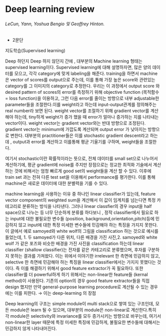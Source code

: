 # Deep learning review

###### LeCun, Yann, Yoshua Bengio 및 Geoffrey Hinton.

- 2문단

지도학습(Supervised learning)

Deep 하던지 Deep 하지 않던지 간에 , 대부분의 Machine learning 형태는 supervised learning이다.  Supervised learning에 대해 설명하자면, 많은 양의 데이터를 모으고, 각각 category에 맞게 labeling을 해준다. training을 하면서 machine은 vector of scores를 output으로 주는데, 이를 통해 가장 높은 score와 관련있는 category를  그 이미지의 category로 추정한다.  우리는 이 과정에서 output score 와 desired pattern of scores의 error를 측정하기 위해 objective function (목적함수 = loss function)을 이용하고, 그런 다음 error를 줄이는 방향으로 내부 adjustable한 parameter들을 조절한다.이를 weight라고 하는데 input-output관계를 정의해주는 real number라 보면 된다. weight vector를 조절하기 위해 gradient vector를 계산해야 하는데, tiny하게 weight가 증가 했을 때 error가 얼마나 증가하는 지를 나타내는 vector이다. weight vector는 gradient vector와는 반대 방향으로 조정된다. gradient vector는 minimum에 가깝도록 계산되며 output error 가 낮아지는 방향으로 변한다. 대부분의 practitioner들은 이를 stochastic gradient descent라고 하는데 , output과 error를 계산하고 이를통해 평균 기울기를 구하며, weight들을 조절한다.

여기서 stochastic이란 확률적이라는 뜻으로, 전체 데이터를 small set으로 나누어서 계산하기에, 평균 gradient에 noise를 주지만 장점으로는 정교한 최적화 기술에서 계산하는 것에  비해서는 엄청 빠르게 good set의 weight들을 계산 할 수 있다. 이후에 train set 과는 전혀 다른 test set을 이용해서 performance를 평가한다. 이를 통해 machine은 새로운 데이터에 대한 분별력을 기를 수 있다.

machine learning을 사용하는 이유 중 하나인 linear classifier가 있는데, feature vector component의 weighted sum을 계산해서 이 값이 임계치를 넘는다면 특정 카테고리로 분류하는 방식을 나타낸다. 그러나 linear classfier의 경우 input을 half space으로 나누는 등 너무 단순하게 분류를 하다보니 , 정작 classifier에서 필요로 하는 input에 대한 불필요한 변수들 (position, background,orientation,pitch)등에 민감하지 않고 input에 대한 특정 미세한 변수들에 민감해야 하는 특징을 가지지 못한다. 이 글에서 예로 samoyed와 white wolf의 그림을 classification 하는 것으로 예시를 들었는데, 1. 두 samoyed가 다른 위치, 다른 배경을 가진 사진,2. samoyed와 white wolf 가 같은 포즈와 비슷한 배경을 가진 사진을 classification 하는데 linear classifier (shallow classifier)는 전자를 같은 카테고리로 분류했으며, 후자를 구분하지 못하는 결과를 가져왔다. 이는 위에서 이야기한 irrelevant 한 측면에 민감하지 않고, selective 한 측면에 민감해야 하는 특징을 linear classifier에서는 가지지 못했다는 것이다. 즉 이를 해결하기 위해서 good feature extractor가 꼭 필요하다. 또한 classifier를 더 powerful하게 하기 위해서는 non-linear한 feature들 (kernal method)이 사용된다. 기존의 option의 경우 good feature extractor들을 직접 design 했지만 만약 general-purpose learning procedure로 계산될 수 있는 경우에는 이를 피한다. → 이는 deep-learning 의 장점

Deep learning의 구조는 simple module이 multi stack으로 쌓여 있는 구조인데, 모든 module은 learn 될 수 있으며, 대부분의 module은 non-linear로 계산한다.특히 각 module은 selectivity와 invariance를 모두 증가시키는 방향으로 바꾸는데, 여기서 non-linear한 layer 때문에 특정 미세한 특징에 민감하게, 불필요한 변수들에 대해서는 민감하지 않게 나타내어진다.
